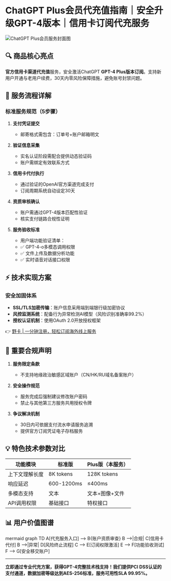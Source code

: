 # ChatGPT Plus会员代充值指南｜安全升级GPT-4版本｜信用卡订阅代充服务

![ChatGPT Plus会员服务封面图](https://bbtdd.com/wp-content/uploads/img/386149958103632.webp)

## 🔍 商品核心亮点
**官方信用卡渠道代充值**服务，安全激活ChatGPT **GPT-4 Plus版本订阅**。支持新用户开通与老用户续费，30天内零风险保障措施，避免账号封禁问题。

## 🎯 服务流程详解
### 标准服务规范（5步骤）
1. **支付凭证提交**
   - 邮寄格式需包含：订单号+账户邮箱明文

2. **验证信息采集**
   - 实名认证阶段需配合提供动态验证码
   - 账户需绑定有效联系方式

3. **信用卡代付执行**
   - 通过验证的OpenAI官方渠道完成支付
   - 订阅周期系统自动设定30天

4. **资质审核确认**
   - 账户需通过GPT-4版本匹配性验证
   - 核实支付链路合规性证明

5. **服务验收标准**
    - 用户端功能验证清单：
    - ✅ GPT-4-o多模态调用权限
    - ✅ 文件上传及数据分析功能
    - ✅ 实时语音对话接口权限

## ⚡ 技术实现方案
### 安全加固体系
- **SSL/TLS加密传输**：账户信息采用端到端银行级加密协议
- **风控监测系统**：配备行为异常检测AI模型（风险识别准确率99.2%）
- **授权认证机制**：使用OAuth 2.0开放授权框架

👉 [野卡 | 一分钟注册，轻松订阅海外线上服务](https://bbtdd.com/yeka)

## 📌 重要合规声明
1. **服务限定条款**
   - 不支持地缘政治敏感区域账户（CN/HK/RU域名备案账户）

2. **安全操作规范**
   - 服务完成后强制建议修改账户密码
   - 禁止与其他第三方服务共用授权令牌

3. **争议解决机制**
   - 30日内可依据支付流水申请服务追溯
   - 提供官方订阅凭证电子存档服务

## 💡 特色技术参数对比
| 功能模块        | 标准版        | Plus版（本服务） |
|---------------|-------------|-----------------|
| 上下文理解长度  | 8K tokens   | 128K tokens     |
| 响应延迟        | 600-1200ms  | ≤400ms          |
| 多模态支持      | 文本        | 文本+图像+文件   |
| API调用权限     | 基础接口     | 特权接口        |

## 📊 用户价值图谱
mermaid
graph TD
A[代充服务入口] --> B{账户资质审查}
B -->|合规| C[信用卡代付]
B -->|异常| D[风险终止流程]
C --> E[订阅权限激活]
E --> F[功能验收测试]
F --> G[安全移交账户]


---

**立即通过专业代充方案，获得GPT-4完整技术栈支持！我们提供PCI DSS认证的支付通道，数据加密等级达到AES-256标准，服务可用性SLA 99.95%。**